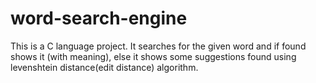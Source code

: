 # word-search-engine

This is a C language project. It searches for the given word and if found shows it (with meaning), else it shows some suggestions found using levenshtein distance(edit distance) algorithm.
